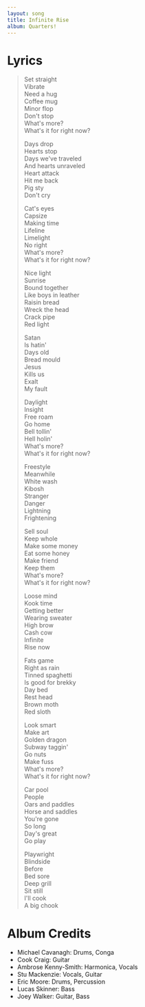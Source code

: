 ```yaml
---
layout: song
title: Infinite Rise
album: Quarters!
---
```


# Lyrics

> Set straight  
> Vibrate  
> Need a hug  
> Coffee mug  
> Minor flop  
> Don't stop  
> What's more?  
> What's it for right now?  
>  
> Days drop  
> Hearts stop  
> Days we've traveled  
> And hearts unraveled  
> Heart attack  
> Hit me back  
> Pig sty  
> Don't cry  
>  
> Cat's eyes  
> Capsize  
> Making time  
> Lifeline  
> Limelight  
> No right  
> What's more?  
> What's it for right now?  
>  
> Nice light  
> Sunrise  
> Bound together  
> Like boys in leather  
> Raisin bread  
> Wreck the head  
> Crack pipe  
> Red light  
>  
> Satan  
> Is hatin'  
> Days old  
> Bread mould  
> Jesus  
> Kills us  
> Exalt  
> My fault  
>  
> Daylight  
> Insight  
> Free roam  
> Go home  
> Bell tollin'  
> Hell holin'  
> What's more?  
> What's it for right now?  
>  
> Freestyle  
> Meanwhile  
> White wash  
> Kibosh  
> Stranger  
> Danger  
> Lightning  
> Frightening  
>  
> Sell soul  
> Keep whole  
> Make some money  
> Eat some honey  
> Make friend  
> Keep them  
> What's more?  
> What's it for right now?  
>  
> Loose mind  
> Kook time  
> Getting better  
> Wearing sweater  
> High brow  
> Cash cow  
> Infinite  
> Rise now  
>  
> Fats game  
> Right as rain  
> Tinned spaghetti  
> Is good for brekky  
> Day bed  
> Rest head  
> Brown moth  
> Red sloth  
>  
> Look smart  
> Make art  
> Golden dragon  
> Subway taggin'  
> Go nuts  
> Make fuss  
> What's more?  
> What's it for right now?  
>  
> Car pool  
> People  
> Oars and paddles  
> Horse and saddles  
> You're gone  
> So long  
> Day's great  
> Go play  
>  
> Playwright  
> Blindside  
> Before  
> Bed sore  
> Deep grill  
> Sit still  
> I'll cook  
> A big chook  

# Album Credits

* Michael Cavanagh: Drums, Conga
* Cook Craig: Guitar
* Ambrose Kenny-Smith: Harmonica, Vocals
* Stu Mackenzie: Vocals, Guitar
* Eric Moore: Drums, Percussion
* Lucas Skinner: Bass
* Joey Walker: Guitar, Bass
